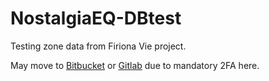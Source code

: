 # NostalgiaEQ-DBtest
Testing zone data from Firiona Vie project.

May move to [Bitbucket](https://bitbucket.org/naturevault/) or [Gitlab](https://gitlab.com/giverofmemory/) due to mandatory 2FA here.
